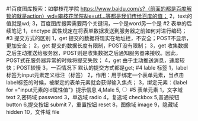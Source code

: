 #1百度图库搜索：如攀枝花学院
https://www.baidu.com/s?（前面的都是百度解锁的就是action）wd=攀枝花学院&ie=utf...等都是我们传给百度的值；
2，text的值就是wd;
3，百度图库搜索需要两个关键词，一个是word另一个是
#2 表单的后续笔记
1，enctype 属性规定在将表单数据发送到服务器之前如何对进行编码；
#3 提交方式的区别
1，get 提交的数据将现实在地址栏，不安全；POST不显示，更加安全；
2，get 提交的数据长度有限制，POST没有限制；
3，get 收集数据之后主动推送给服务器，POST则是收集数据之后通知服务器来接收。因此，POST式在服务器异常的时候将提交失败；
4，get 由于主动推送消息，速度较快；POST较慢
3，一百情况下 默认的提交方式都是get;
#4 lable 标签
1，label 标签为input元素定义标注（标签）
2，作用：用于绑定一个表单元素，当点击label标签的时候，被绑定的表单元素就会获得输入焦点；
3，绑定元素：《label for ="input元素的id属性值"》提示信息</label>
4,<label for="male">Male</label>
5,<input type="radio" name="sex" id="male" value="male">
#5 表单元素
1，文字域 text
2,密码域 password
3，单选域 radio
4，复选域 checkbox
5,普通按钮 button
6,提交按钮 submit
7，重置按钮 reset
8，图像域 image
9，隐藏域 hidden
10，文件域 file
